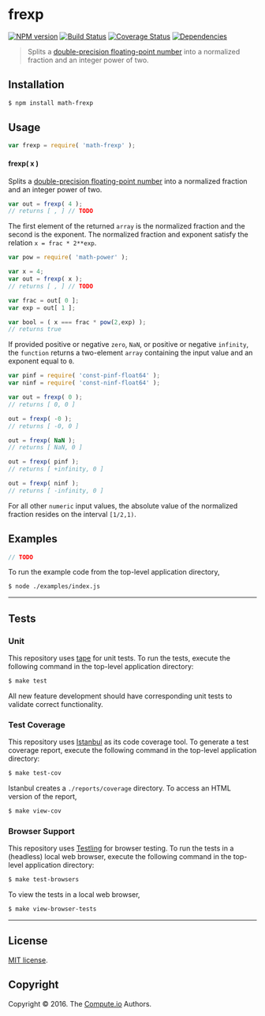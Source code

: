 frexp
===
[![NPM version][npm-image]][npm-url] [![Build Status][build-image]][build-url] [![Coverage Status][coverage-image]][coverage-url] [![Dependencies][dependencies-image]][dependencies-url]

> Splits a [double-precision floating-point number][ieee754] into a normalized fraction and an integer power of two.


## Installation

``` bash
$ npm install math-frexp
```


## Usage

``` javascript
var frexp = require( 'math-frexp' );
```

#### frexp( x )

Splits a [double-precision floating-point number][ieee754] into a normalized fraction and an integer power of two.

``` javascript
var out = frexp( 4 );
// returns [ , ] // TODO
```

The first element of the returned `array` is the normalized fraction and the second is the exponent. The normalized fraction and exponent satisfy the relation `x = frac * 2**exp`.

``` javascript
var pow = require( 'math-power' );

var x = 4;
var out = frexp( x );
// returns [ , ] // TODO

var frac = out[ 0 ];
var exp = out[ 1 ];

var bool = ( x === frac * pow(2,exp) );
// returns true
```

If provided positive or negative `zero`, `NaN`, or positive or negative `infinity`, the `function` returns a two-element `array` containing the input value and an exponent equal to `0`.

``` javascript
var pinf = require( 'const-pinf-float64' );
var ninf = require( 'const-ninf-float64' );

var out = frexp( 0 );
// returns [ 0, 0 ]

out = frexp( -0 );
// returns [ -0, 0 ]

out = frexp( NaN );
// returns [ NaN, 0 ]

out = frexp( pinf );
// returns [ +infinity, 0 ]

out = frexp( ninf );
// returns [ -infinity, 0 ]
```

For all other `numeric` input values, the absolute value of the normalized fraction resides on the interval `[1/2,1)`.


## Examples

``` javascript
// TODO
```

To run the example code from the top-level application directory,

``` bash
$ node ./examples/index.js
```


---
## Tests

### Unit

This repository uses [tape][tape] for unit tests. To run the tests, execute the following command in the top-level application directory:

``` bash
$ make test
```

All new feature development should have corresponding unit tests to validate correct functionality.


### Test Coverage

This repository uses [Istanbul][istanbul] as its code coverage tool. To generate a test coverage report, execute the following command in the top-level application directory:

``` bash
$ make test-cov
```

Istanbul creates a `./reports/coverage` directory. To access an HTML version of the report,

``` bash
$ make view-cov
```


### Browser Support

This repository uses [Testling][testling] for browser testing. To run the tests in a (headless) local web browser, execute the following command in the top-level application directory:

``` bash
$ make test-browsers
```

To view the tests in a local web browser,

``` bash
$ make view-browser-tests
```

<!-- [![browser support][browsers-image]][browsers-url] -->


---
## License

[MIT license](http://opensource.org/licenses/MIT).


## Copyright

Copyright &copy; 2016. The [Compute.io][compute-io] Authors.


[npm-image]: http://img.shields.io/npm/v/math-frexp.svg
[npm-url]: https://npmjs.org/package/math-frexp

[build-image]: http://img.shields.io/travis/math-io/frexp/master.svg
[build-url]: https://travis-ci.org/math-io/frexp

[coverage-image]: https://img.shields.io/codecov/c/github/math-io/frexp/master.svg
[coverage-url]: https://codecov.io/github/math-io/frexp?branch=master

[dependencies-image]: http://img.shields.io/david/math-io/frexp.svg
[dependencies-url]: https://david-dm.org/math-io/frexp

[dev-dependencies-image]: http://img.shields.io/david/dev/math-io/frexp.svg
[dev-dependencies-url]: https://david-dm.org/dev/math-io/frexp

[github-issues-image]: http://img.shields.io/github/issues/math-io/frexp.svg
[github-issues-url]: https://github.com/math-io/frexp/issues

[tape]: https://github.com/substack/tape
[istanbul]: https://github.com/gotwarlost/istanbul
[testling]: https://ci.testling.com

[compute-io]: https://github.com/compute-io/
[ieee754]: https://en.wikipedia.org/wiki/IEEE_754-1985
